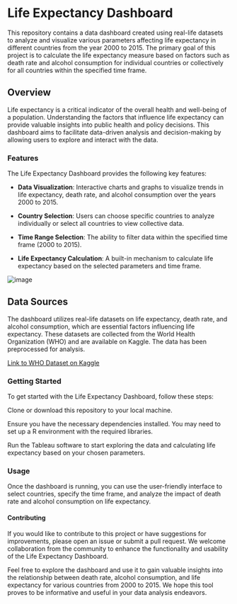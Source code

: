 # Life Expectancy Dashboard
This repository contains a data dashboard created using real-life datasets to analyze and visualize various parameters affecting life expectancy in different countries from the year 2000 to 2015. The primary goal of this project is to calculate the life expectancy measure based on factors such as death rate and alcohol consumption for individual countries or collectively for all countries within the specified time frame.

## Overview
Life expectancy is a critical indicator of the overall health and well-being of a population. Understanding the factors that influence life expectancy can provide valuable insights into public health and policy decisions. This dashboard aims to facilitate data-driven analysis and decision-making by allowing users to explore and interact with the data.

### Features
The Life Expectancy Dashboard provides the following key features:

* **Data Visualization**: Interactive charts and graphs to visualize trends in life expectancy, death rate, and alcohol consumption over the years 2000 to 2015.

* **Country Selection**: Users can choose specific countries to analyze individually or select all countries to view collective data.

* **Time Range Selection**: The ability to filter data within the specified time frame (2000 to 2015).

* **Life Expectancy Calculation**: A built-in mechanism to calculate life expectancy based on the selected parameters and time frame.


![image](https://github.com/parthvohra25/Analysis-on-Life-Expectancy/assets/72933441/3264cdbd-e2db-45fb-8ff7-3b86209d6163)

## Data Sources

The dashboard utilizes real-life datasets on life expectancy, death rate, and alcohol consumption, which are essential factors influencing life expectancy. These datasets are collected from the World Health Organization (WHO) and are available on Kaggle. The data has been preprocessed for analysis.

[Link to WHO Dataset on Kaggle](https://www.kaggle.com/datasets/kumarajarshi/life-expectancy-who)


### Getting Started
To get started with the Life Expectancy Dashboard, follow these steps:

Clone or download this repository to your local machine.

Ensure you have the necessary dependencies installed. You may need to set up a R environment with the required libraries.

Run the Tableau software to start exploring the data and calculating life expectancy based on your chosen parameters.

### Usage
Once the dashboard is running, you can use the user-friendly interface to select countries, specify the time frame, and analyze the impact of death rate and alcohol consumption on life expectancy.

#### Contributing
If you would like to contribute to this project or have suggestions for improvements, please open an issue or submit a pull request. We welcome collaboration from the community to enhance the functionality and usability of the Life Expectancy Dashboard.


Feel free to explore the dashboard and use it to gain valuable insights into the relationship between death rate, alcohol consumption, and life expectancy for various countries from 2000 to 2015. We hope this tool proves to be informative and useful in your data analysis endeavors.
